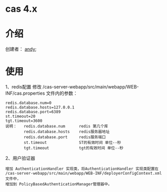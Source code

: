 # cas 4.x

# 介绍
创建者： [andy](andy_chen314@163.com);

# 使用
1、redis配置
    修改 /cas-server-webapp/src/main/webapp/WEB-INF/cas.properties 文件内的参数：

    redis.database.num=0
    redis.database.hosts=127.0.0.1
    redis.database.port=6389
    st.timeout=20
    tgt.timeout=3600
    说明：   redis.database.num      redis 第几个库
            redis.database.hosts    redis服务器地址
            redis.database.port     redis服务端口
            st.timeout              ST的有效时间 单位--秒
            tgt.timeout             tgt的有效时间 单位--秒
       
2、用户验证器

    增加 AuthenticationHandler 实现类，将AuthenticationHandler 实现类配置在
    /cas-server-webapp/src/main/webapp/WEB-INF/deployerConfigContext.xml 文件中，
    增加到 PolicyBasedAuthenticationManager管理器中。
